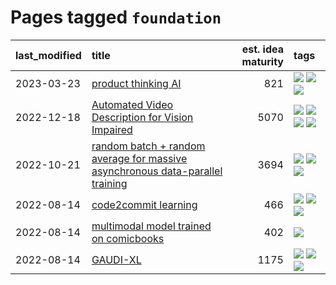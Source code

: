 # Pages tagged `foundation`

|last_modified|title|est. idea maturity|tags
|:---|:---|---:|:---|
|2023-03-23|[product thinking AI](../product_thinking_ai.md)|821|[![](https://img.shields.io/badge/tag-experimental-379a95)](../tags/experimental.md) [![](https://img.shields.io/badge/tag-foundation-f3232d)](../tags/foundation.md) [![](https://img.shields.io/badge/tag-tooling-3faa68)](../tags/tooling.md)|
|2022-12-18|[Automated Video Description for Vision Impaired](../automated-video-description.md)|5070|[![](https://img.shields.io/badge/tag-accessibility-945e60)](../tags/accessibility.md) [![](https://img.shields.io/badge/tag-dataset-5f1085)](../tags/dataset.md) [![](https://img.shields.io/badge/tag-foundation-f3232d)](../tags/foundation.md) [![](https://img.shields.io/badge/tag-publicgood-424c13)](../tags/publicgood.md)|
|2022-10-21|[random batch + random average for massive asynchronous data-parallel training](../async-evolutionary-ddp.md)|3694|[![](https://img.shields.io/badge/tag-experimental-379a95)](../tags/experimental.md) [![](https://img.shields.io/badge/tag-foundation-f3232d)](../tags/foundation.md) [![](https://img.shields.io/badge/tag-tooling-3faa68)](../tags/tooling.md)|
|2022-08-14|[code2commit learning](../code2commit-learning.md)|466|[![](https://img.shields.io/badge/tag-carp-617c8)](../tags/carp.md) [![](https://img.shields.io/badge/tag-experimental-379a95)](../tags/experimental.md) [![](https://img.shields.io/badge/tag-foundation-f3232d)](../tags/foundation.md)|
|2022-08-14|[multimodal model trained on comicbooks](../multimodal-model-trained-on-comicbooks.md)|402|[![](https://img.shields.io/badge/tag-foundation-f3232d)](../tags/foundation.md)|
|2022-08-14|[GAUDI-XL](../gaudi-xl.md)|1175|[![](https://img.shields.io/badge/tag-animation-93e32e)](../tags/animation.md) [![](https://img.shields.io/badge/tag-experimental-379a95)](../tags/experimental.md) [![](https://img.shields.io/badge/tag-foundation-f3232d)](../tags/foundation.md)|